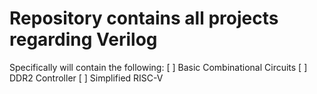 # Repository contains all projects regarding Verilog
Specifically will contain the following:
[ ] Basic Combinational Circuits
[ ] DDR2 Controller
[ ] Simplified RISC-V
